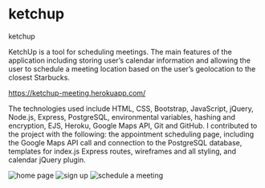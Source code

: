 # ketchup

ketchup

KetchUp is a tool for scheduling meetings. The main features of the application including storing user’s calendar information
and allowing the user to schedule a meeting location based on the user’s geolocation to the closest Starbucks.

https://ketchup-meeting.herokuapp.com/

The technologies used include HTML, CSS, Bootstrap, JavaScript, jQuery, Node.js, Express, PostgreSQL, environmental 
variables, hashing and encryption, EJS, Heroku, Google Maps API, Git and GitHub. I contributed to the project with the 
following: the appointment scheduling page, including the Google Maps API call and connection to the PostgreSQL database, 
templates for index.js Express routes, wireframes and all styling, and calendar jQuery plugin.


![home page](http://i.imgur.com/qGhvpux.png)
![sign up](http://i.imgur.com/vpFnras.png)
![schedule a meeting](http://i.imgur.com/EbEZvBH.png)

